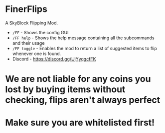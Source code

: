 # FinerFlips



A SkyBlock Flipping Mod.

- `/FF` - Shows the config GUI
- `/FF help` - Shows the help message containing all the subcommands and their usage
- `/FF toggle` - Enables the mod to return a list of suggested items to flip whenever one is found.
- Discord - https://discord.gg/UjYyqgcfFK

# We are not liable for any coins you lost by buying items without checking, flips aren't always perfect

# Make sure you are whitelisted first!
